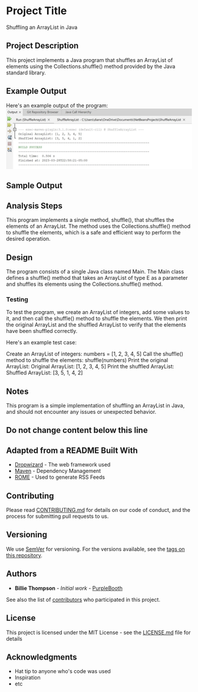 # Project Title
Shuffling an ArrayList in Java

## Project Description
This project implements a Java program that shuffles an ArrayList of elements using the Collections.shuffle() method provided by the Java standard library.

## Example Output
Here's an example output of the program:
![Sample Output](README2.JPG)

## Sample Output

## Analysis Steps
This program implements a single method, shuffle(), that shuffles the elements of an ArrayList. The method uses the Collections.shuffle() method to shuffle the elements, which is a safe and efficient way to perform the desired operation.

## Design
The program consists of a single Java class named Main. The Main class defines a shuffle() method that takes an ArrayList of type E as a parameter and shuffles its elements using the Collections.shuffle() method.

### Testing
To test the program, we create an ArrayList of integers, add some values to it, and then call the shuffle() method to shuffle the elements. We then print the original ArrayList and the shuffled ArrayList to verify that the elements have been shuffled correctly.

Here's an example test case:

Create an ArrayList of integers: numbers = [1, 2, 3, 4, 5]
Call the shuffle() method to shuffle the elements: shuffle(numbers)
Print the original ArrayList: Original ArrayList: [1, 2, 3, 4, 5]
Print the shuffled ArrayList: Shuffled ArrayList: [3, 5, 1, 4, 2]
## Notes
This program is a simple implementation of shuffling an ArrayList in Java, and should not encounter any issues or unexpected behavior.

## Do not change content below this line
## Adapted from a README Built With

* [Dropwizard](http://www.dropwizard.io/1.0.2/docs/) - The web framework used
* [Maven](https://maven.apache.org/) - Dependency Management
* [ROME](https://rometools.github.io/rome/) - Used to generate RSS Feeds

## Contributing

Please read [CONTRIBUTING.md](https://gist.github.com/PurpleBooth/b24679402957c63ec426) for details on our code of conduct, and the process for submitting pull requests to us.

## Versioning

We use [SemVer](http://semver.org/) for versioning. For the versions available, see the [tags on this repository](https://github.com/your/project/tags). 

## Authors

* **Billie Thompson** - *Initial work* - [PurpleBooth](https://github.com/PurpleBooth)

See also the list of [contributors](https://github.com/your/project/contributors) who participated in this project.

## License

This project is licensed under the MIT License - see the [LICENSE.md](LICENSE.md) file for details

## Acknowledgments

* Hat tip to anyone who's code was used
* Inspiration
* etc
